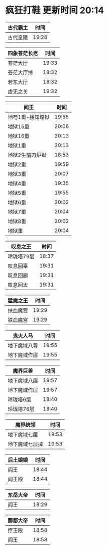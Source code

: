 # 疯狂打鞋 更新时间 20:14

| 古代霸主   | 时间    |
|--------|-------|
| 古代皇陵 | 19:28 |

| 四象苍茫长老   | 时间    |
|--------|-------|
| 苍茫大厅 | 19:33 |
| 苍茫大厅掉 | 18:32 |
| 若东大厅 | 18:32 |
| 虚无之关 | 19:32 |

| 间王   | 时间    |
|--------|-------|
| 地芍1重-搂知煌狱 | 19:55 |
| 地狱15重 | 20:06 |
| 地狱16重 | 20:13 |
| 地狱1重 | 20:13 |
| 地狱2生前刀炉狱 | 18:53 |
| 地狱2重 | 19:59 |
| 地狱3重 | 20:07 |
| 地狱4重 | 19:35 |
| 地狱5重 | 19:55 |
| 地狱6重 | 20:02 |
| 地狱7重 | 20:04 |
| 地狱8重 | 20:02 |
| 地狱重 | 20:04 |

| 叹息之王   | 时间    |
|--------|-------|
| 玲珑塔79层 | 18:37 |
| 叹息回辜 | 19:31 |
| 叹息回廊 | 19:31 |
| 叹息回太 | 19:31 |

| 猛魔之王   | 时间    |
|--------|-------|
| 扶血魔宫 | 19:29 |
| 铁血魔宫 | 19:29 |

| 鬼火人马   | 时间    |
|--------|-------|
| 地下魔域八导 | 19:55 |
| 地下魔域作层 | 19:55 |

| 魔界巨兽   | 时间    |
|--------|-------|
| 地下魔域八层 | 19:57 |
| 地下魔域作层 | 19:57 |
| 玲珑塔6层 | 18:40 |
| 玲珑塔76层 | 18:40 |

| 魔界统领   | 时间    |
|--------|-------|
| 地下魔域七层 | 19:53 |
| 地下魔域七层掉 | 19:53 |

| 后土娘娘   | 时间    |
|--------|-------|
| 阎王 | 18:44 |
| 阎王殿 | 18:44 |

| 东岳大帝   | 时间    |
|--------|-------|
| 阎王 | 18:29 |

| 酆都大帝   | 时间    |
|--------|-------|
| 疗王殴 | 18:58 |
| 阎王 | 18:58 |